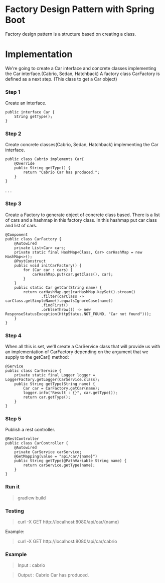 # Factory Design Pattern with Spring Boot
Factory design pattern is a structure based on creating a class. 
# Implementation
We're going to create a Car interface and concrete classes implementing the Car interface.(Cabrio, Sedan, Hatchback)
A factory class CarFactory is defined as a next step. (This class to get a Car object)

### Step 1
Create an interface.
```
public interface Car {
    String getType();
}
```
### Step 2
Create concrete classes(Cabrio, Sedan, Hatchback) implementing the Car interface.

```@Component
public class Cabrio implements Car{
    @Override
    public String getType() {
        return "Cabrio Car has produced.";
    }
}
```
.
.
.

### Step 3
Create a Factory to generate object of concrete class based. There is a list of cars and a hashmap in this factory class.
In this hashmap put car class and list of cars.

```
@Component
public class CarFactory {
    @Autowired
    private List<Car> cars;
    private static final HashMap<Class, Car> carHashMap = new HashMap<>();
    @PostConstruct
    public void initCarFactory() {
        for (Car car : cars) {
            carHashMap.put(car.getClass(), car);
        }
    }
    public static Car getCar(String name) {
        return carHashMap.get(carHashMap.keySet().stream()
                .filter(carClass -> carClass.getSimpleName().equalsIgnoreCase(name))
                .findFirst()
                .orElseThrow(() -> new ResponseStatusException(HttpStatus.NOT_FOUND, "Car not found")));
    }
}
```
### Step 4
When all this is set, we'll create a CarService class that will provide us with an implementation of CarFactory depending on the argument that we supply to the getCar() method:

```
@Service
public class CarService {
    private static final Logger logger = LoggerFactory.getLogger(CarService.class);
    public String getType(String name) {
        Car car = CarFactory.getCar(name);
        logger.info("Result : {}", car.getType());
        return car.getType();
    }
}
```
### Step 5
Publish a rest controller. 

```
@RestController
public class CarController {
    @Autowired
    private CarService carService;
    @GetMapping(value = "api/car/{name}")
    public String getType(@PathVariable String name) {
        return carService.getType(name);
    }
}
```
### Run it
>gradlew build

### Testing
> curl -X GET http://localhost:8080/api/car/{name} 

Example: 
>curl -X GET http://localhost:8080/api/car/cabrio

### Example
 > Input : cabrio
 
 > Output : Cabrio Car has produced.





